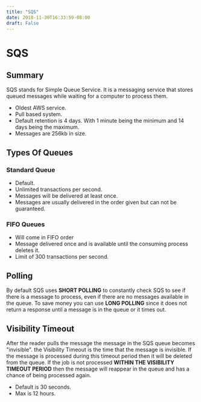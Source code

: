 ```yaml
---
title: "SQS"
date: 2018-11-30T16:33:59-08:00
draft: False
---
```


# SQS
## Summary
SQS stands for Simple Queue Service. It is a messaging service that stores queued messages while waiting for a computer to process them.

* Oldest AWS service.
* Pull based system.
* Default retention is 4 days. With 1 minute being the minimum and 14 days being the maximum.
* Messages are 256kb in size.

## Types Of Queues
### Standard Queue

* Default.
* Unlimited transactions per second.
* Messages will be delivered at least once.
* Messages are usually delivered in the order given but can not be guaranteed.

### FIFO Queues
* Will come in FIFO order
* Message delivered once and is available until the consuming process deletes it.
* Limit of 300 transactions per second.

## Polling
By default SQS uses **SHORT POLLING** to constantly check SQS to see if there is a message to process, even if there are no messages available in the queue. To save money you can use **LONG POLLING** since it does not return a response until a message is in the queue or it times out.

## Visibility Timeout
After the reader pulls the message the message in the SQS queue becomes "invisible". the Visibility Timeout is the time that the message is invisible. If the message is processed during this timeout period then it will be deleted from the queue. If the job is not processed **WITHIN THE VISIBILITY TIMEOUT PERIOD** then the message will reappear in the queue and has a chance of being processed again.

* Default is 30 seconds.
* Max is 12 hours.